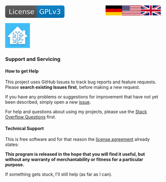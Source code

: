 <a href="Support.en.md"><img src="images/en.svg" valign="top" align="right"/></a>
<a href="Support.de.md"><img src="images/de.svg" valign="top" align="right"/></a>
<!--[![Version][version-badge]][version-url]-->
[![License][license-badge]][license-url]

[![Logo][logo]][project-url]

### Support and Servicing

#### How to get Help

This project uses GitHub Issues to track bug reports and feature requests. Please **search existing Issues first**,
before making a new request.

If you have any problems or suggestions for improvement that have not yet been described, simply open a new [issue][issue-url].

For help and questions about using my projects, please use the [Stack Overflow Questions][soq-url] first.

#### Technical Support

This is free software and for that reason the [license agreement][license-url] already states:

**This program is released in the hope that you will find it useful, but without any warranty of merchantability or fitness for a particular purpose.**

If something gets stuck, I'll still help (as far as I can).

[logo]: images/hassio-icon.png
[project-url]: https://www.home-assistant.io/docs/automation/using_blueprints/

[license-badge]: images/license.en.svg
[license-url]: ../COPYRIGHT.en.md

[version-badge]: images/version.svg
[version-url]: https://github.com/nixe64/Home-Assistant-Blueprint/releases

[issue-url]: https://github.com/nixe64/Home-Assistant-Blueprint/issues

[soq-url]: https://stackoverflow.com/questions/
